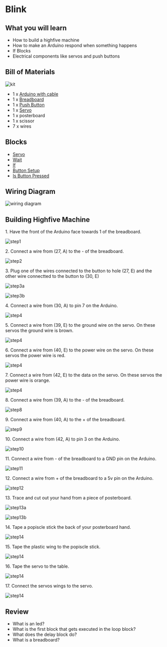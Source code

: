 # Blink

<!-- YOUTUBE VIDEO EMBED HERE -->

## What you will learn

- How to build a highfive machine
- How to make an Arduino respond when something happens
- If Blocks
- Electrical components like servos and push buttons

## Bill of Materials

![kit](../assets/highfive/kit.jpeg)

- 1 x [Arduino with cable](/lessons/what-is-an-arduino/)
- 1 x [Breadboard](/addons/#breadboard)
- 1 x [Push Button](/addons/#push-buttons)
- 1 x [Servo](/addons/#servos)
- 1 x posterboard
- 1 x scissor
- 7 x wires

## Blocks

- [Servo](/blocks#servo)
- [Wait](/blocks#wait)
- [If](/blocks#if)
- [Button Setup](/blocks#button-setup)
- [Is Button Pressed](/blocks#is-button-pressed)

## Wiring Diagram

![wiring diagram](../assets/highfive/wiring-diagram.png)


## Building Highfive Machine

1\. Have the front of the Arduino face towards 1 of the breadboard.

![step1](../assets/blink/wiring-first-led/step1.png)

2\. Connect a wire from (27, A) to the - of the breadboard.

![step2](../assets/highfive/step2.jpeg)

3\. Plug one of the wires connected to the button to hole (27, E) and the other wire connectted to the button to (30, E)

![step3a](../assets/highfive/step3a.jpeg)

![step3b](../assets/highfive/step3b.jpeg)

4\. Connect a wire from (30, A) to pin 7 on the Arduino.

![step4](../assets/highfive/step4.jpeg)

5\. Connect a wire from (39, E) to the ground wire on the servo.  On these servos the ground wire is brown.

![step4](../assets/highfive/step5.jpeg)


6\. Connect a wire from (40, E) to the power wire on the servo.  On these servos the power wire is red.

![step4](../assets/highfive/step6.jpeg)

7\. Connect a wire from (42, E) to the data on the servo.  On these servos the power wire is orange.

![step4](../assets/highfive/step7.jpeg)

8\. Connect a wire from (39, A) to the - of the breadboard.

![step8](../assets/highfive/step8.jpeg)

9\. Connect a wire from (40, A) to the + of the breadboard.

![step9](../assets/highfive/step9.jpeg)

10\. Connect a wire from (42, A) to pin 3 on the Arduino.

![step10](../assets/highfive/step10.jpeg)

11\. Connect a wire from - of the breadboard to a GND pin on the Arduino.

![step11](../assets/highfive/step11.jpeg)

12\. Connect a wire from + of the breadboard to a 5v pin on the Arduino.

![step12](../assets/highfive/step12.jpeg)

13\. Trace and cut out your hand from a piece of posterboard.

![step13a](../assets/highfive/step13a.jpg)

![step13b](../assets/highfive/step13b.jpg)

14\. Tape a popiscle stick the back of your posterboard hand.

![step14](../assets/highfive/step14.jpeg)

15\. Tape the plastic wing to the popiscle stick.

![step14](../assets/highfive/step15.jpeg)

16\. Tape the servo to the table.

![step14](../assets/highfive/step16.jpeg)

17\. Connect the servos wings to the servo.

![step14](../assets/highfive/step17.png)


## Review

- What is an led?
- What is the first block that gets executed in the loop block?
- What does the delay block do?
- What is a breadboard?
